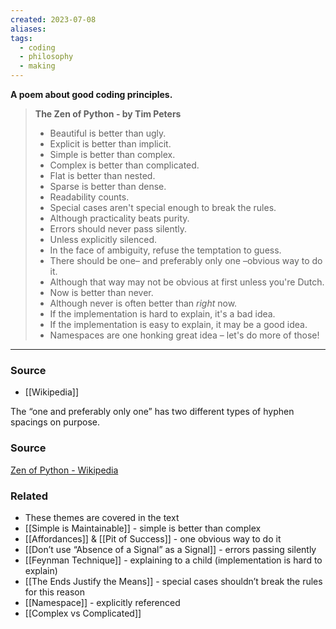```yaml
---
created: 2023-07-08
aliases: 
tags:
  - coding
  - philosophy
  - making
---
```

**A poem about good coding principles.**

> **The Zen of Python - by Tim Peters**
> 
> - Beautiful is better than ugly.
> - Explicit is better than implicit.
> - Simple is better than complex.
> - Complex is better than complicated.
> - Flat is better than nested.
> - Sparse is better than dense.
> - Readability counts.
> - Special cases aren't special enough to break the rules.
> - Although practicality beats purity.
> - Errors should never pass silently.
> - Unless explicitly silenced.
> - In the face of ambiguity, refuse the temptation to guess.
> - There should be one– and preferably only one –obvious way to do it.
> - Although that way may not be obvious at first unless you're Dutch.
> - Now is better than never.
> - Although never is often better than *right* now.
> - If the implementation is hard to explain, it's a bad idea.
> - If the implementation is easy to explain, it may be a good idea.
> - Namespaces are one honking great idea – let's do more of those!

****
### Source
- [[Wikipedia]]

The “one and preferably only one” has two different types of hyphen spacings on purpose. 

### Source

[Zen of Python - Wikipedia](https://en.wikipedia.org/wiki/Zen_of_Python)

### Related
- These themes are covered in the text 
- [[Simple is Maintainable]] - simple is better than complex
- [[Affordances]] & [[Pit of Success]] - one obvious way to do it
- [[Don’t use “Absence of a Signal” as a Signal]] - errors passing silently
- [[Feynman Technique]] - explaining to a child (implementation is hard to explain)
- [[The Ends Justify the Means]]  - special cases shouldn’t break the rules for this reason
- [[Namespace]] - explicitly referenced
- [[Complex vs Complicated]]